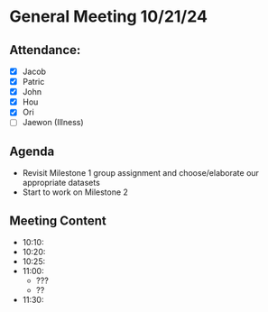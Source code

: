 # General Meeting 10/21/24
## Attendance:
- [x] Jacob 
- [x] Patric
- [x] John
- [x] Hou
- [x] Ori
- [ ] Jaewon (Illness)

## Agenda
- Revisit Milestone 1 group assignment and choose/elaborate our appropriate datasets
- Start to work on Milestone 2

## Meeting Content
- 10:10: 
- 10:20: 
- 10:25: 
- 11:00: 
  - ???
  - ??
- 11:30: 
